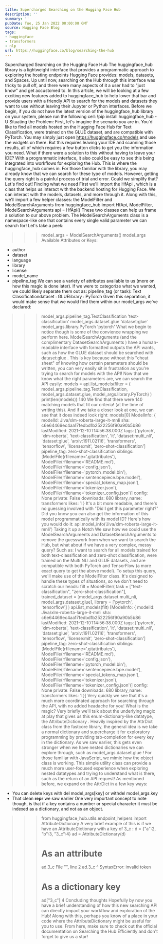```yaml
---
title: Supercharged Searching on the Hugging Face Hub
description: ''
summary: ''
pubDate: Tue, 25 Jan 2022 00:00:00 GMT
source: Hugging Face Blog
tags:
- huggingface
- transformers
- nlp
url: https://huggingface.co/blog/searching-the-hub
---
```


Supercharged Searching on the Hugging Face Hub
The
huggingface_hub
library is a lightweight interface that provides a programmatic approach to exploring the hosting endpoints Hugging Face provides: models, datasets, and Spaces.
Up until now, searching on the Hub through this interface was tricky to pull off, and there were many aspects of it a user had to "just know" and get accustomed to.
In this article, we will be looking at a few exciting new features added to huggingface_hub
to help lower that bar and provide users with a friendly API to search for the models and datasets they want to use without leaving their Jupyter or Python interfaces.
Before we begin, if you do not have the latest version of the
huggingface_hub
library on your system, please run the following cell:
!pip install huggingface_hub -U
Situating the Problem:
First, let's imagine the scenario you are in. You'd like to find all models hosted on the Hugging Face Hub for Text Classification, were trained on the GLUE dataset, and are compatible with PyTorch.
You may simply just open https://huggingface.co/models and use the widgets on there. But this requires leaving your IDE and scanning those results, all of which requires a few button clicks to get you the information you need.
What if there were a solution to this without having to leave your IDE? With a programmatic interface, it also could be easy to see this being integrated into workflows for exploring the Hub.
This is where the huggingface_hub
comes in.
For those familiar with the library, you may already know that we can search for these type of models. However, getting the query right is a painful process of trial and error.
Could we simplify that? Let's find out!
Finding what we need
First we'll import the HfApi
, which is a class that helps us interact with the backend hosting for Hugging Face. We can interact with the models, datasets, and more through it. Along with this, we'll import a few helper classes: the ModelFilter
and ModelSearchArguments
from huggingface_hub import HfApi, ModelFilter, ModelSearchArguments
api = HfApi()
These two classes can help us frame a solution to our above problem. The ModelSearchArguments
class is a namespace-like one that contains every single valid parameter we can search for!
Let's take a peek:
>>> model_args = ModelSearchArguments()
>>> model_args
Available Attributes or Keys:
* author
* dataset
* language
* library
* license
* model_name
* pipeline_tag
We can see a variety of attributes available to us (more on how this magic is done later). If we were to categorize what we wanted, we could likely separate them out as:
pipeline_tag
(or task): Text Classificationdataset
: GLUElibrary
: PyTorch
Given this separation, it would make sense that we would find them within our model_args
we've declared:
>>> model_args.pipeline_tag.TextClassification
'text-classification'
>>> model_args.dataset.glue
'dataset:glue'
>>> model_args.library.PyTorch
'pytorch'
What we begin to notice though is some of the convience wrapping we perform here. ModelSearchArguments
(and the complimentary DatasetSearchArguments
) have a human-readable interface with formatted outputs the API wants, such as how the GLUE dataset should be searched with dataset:glue
.
This is key because without this "cheat sheet" of knowing how certain parameters should be written, you can very easily sit in frustration as you're trying to search for models with the API!
Now that we know what the right parameters are, we can search the API easily:
>>> models = api.list_models(filter = (
>>> model_args.pipeline_tag.TextClassification,
>>> model_args.dataset.glue,
>>> model_args.library.PyTorch)
>>> )
>>> print(len(models))
140
We find that there were 140 matching models that fit our criteria! (at the time of writing this). And if we take a closer look at one, we can see that it does indeed look right:
>>> models[0]
ModelInfo: {
modelId: Jiva/xlm-roberta-large-it-mnli
sha: c6e64469ec4aa17fedbd1b2522256f90a90b5b86
lastModified: 2021-12-10T14:56:38.000Z
tags: ['pytorch', 'xlm-roberta', 'text-classification', 'it', 'dataset:multi_nli', 'dataset:glue', 'arxiv:1911.02116', 'transformers', 'tensorflow', 'license:mit', 'zero-shot-classification']
pipeline_tag: zero-shot-classification
siblings: [ModelFile(rfilename='.gitattributes'), ModelFile(rfilename='README.md'), ModelFile(rfilename='config.json'), ModelFile(rfilename='pytorch_model.bin'), ModelFile(rfilename='sentencepiece.bpe.model'), ModelFile(rfilename='special_tokens_map.json'), ModelFile(rfilename='tokenizer.json'), ModelFile(rfilename='tokenizer_config.json')]
config: None
private: False
downloads: 680
library_name: transformers
likes: 1
}
It's a bit more readable, and there's no guessing involved with "Did I get this parameter right?"
Did you know you can also get the information of this model programmatically with its model ID? Here's how you would do it:
api.model_info('Jiva/xlm-roberta-large-it-mnli')
Taking it up a Notch
We saw how we could use the ModelSearchArguments
and DatasetSearchArguments
to remove the guesswork from when we want to search the Hub, but what about if we have a very complex, messy query?
Such as:
I want to search for all models trained for both text-classification
and zero-shot
classification, were trained on the Multi NLI and GLUE datasets, and are compatible with both PyTorch and TensorFlow (a more exact query to get the above model).
To setup this query, we'll make use of the ModelFilter
class. It's designed to handle these types of situations, so we don't need to scratch our heads:
>>> filt = ModelFilter(
>>> task = ["text-classification", "zero-shot-classification"],
>>> trained_dataset = [model_args.dataset.multi_nli, model_args.dataset.glue],
>>> library = ['pytorch', 'tensorflow']
>>> )
>>> api.list_models(filt)
[ModelInfo: {
modelId: Jiva/xlm-roberta-large-it-mnli
sha: c6e64469ec4aa17fedbd1b2522256f90a90b5b86
lastModified: 2021-12-10T14:56:38.000Z
tags: ['pytorch', 'xlm-roberta', 'text-classification', 'it', 'dataset:multi_nli', 'dataset:glue', 'arxiv:1911.02116', 'transformers', 'tensorflow', 'license:mit', 'zero-shot-classification']
pipeline_tag: zero-shot-classification
siblings: [ModelFile(rfilename='.gitattributes'), ModelFile(rfilename='README.md'), ModelFile(rfilename='config.json'), ModelFile(rfilename='pytorch_model.bin'), ModelFile(rfilename='sentencepiece.bpe.model'), ModelFile(rfilename='special_tokens_map.json'), ModelFile(rfilename='tokenizer.json'), ModelFile(rfilename='tokenizer_config.json')]
config: None
private: False
downloads: 680
library_name: transformers
likes: 1
}]
Very quickly we see that it's a much more coordinated approach for searching through the API, with no added headache for you!
What is the magic?
Very briefly we'll talk about the underlying magic at play that gives us this enum-dictionary-like datatype, the AttributeDictionary
.
Heavily inspired by the AttrDict
class from the fastcore library, the general idea is we take a normal dictionary and supercharge it for exploratory programming by providing tab-completion for every key in the dictionary.
As we saw earlier, this gets even stronger when we have nested dictionaries we can explore through, such as model_args.dataset.glue
!
For those familiar with JavaScript, we mimic how the
object
class is working.
This simple utility class can provide a much more user-focused experience when exploring nested datatypes and trying to understand what is there, such as the return of an API request!
As mentioned before, we expand on the AttrDict
in a few key ways:
- You can delete keys with
del model_args[key]
or withdel model_args.key
- That clean
__repr__
we saw earlier
One very important concept to note though, is that if a key contains a number or special character it must be indexed as a dictionary, and not as an object.
>>> from huggingface_hub.utils.endpoint_helpers import AttributeDictionary
A very brief example of this is if we have an AttributeDictionary
with a key of 3_c
:
>>> d = {"a":2, "b":3, "3_c":4}
>>> ad = AttributeDictionary(d)
>>> # As an attribute
>>> ad.3_c
File "<ipython-input-6-c0fe109cf75d>", line 2
ad.3_c
^
SyntaxError: invalid token
>>> # As a dictionary key
>>> ad["3_c"]
4
Concluding thoughts
Hopefully by now you have a brief understanding of how this new searching API can directly impact your workflow and exploration of the Hub! Along with this, perhaps you know of a place in your code where the AttributeDictionary
might be useful for you to use.
From here, make sure to check out the official documentation on Searching the Hub Efficiently and don't forget to give us a star!
